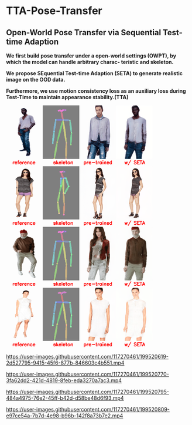 # TTA-Pose-Transfer

## Open-World Pose Transfer via Sequential Test-time Adaption
**We first build pose transfer under a open-world settings (OWPT), by which the model can handle arbitrary charac-
teristic and skeleton.**

**We propose SEquential Test-time Adaption (SETA) to generate realistic image on the OOD data.**

**Furthermore, we use motion consistency loss as an auxiliary loss during Test-Time to maintain appearance stability.(TTA)**
<p float="center">
<img src="image/image_000847.gif" width="400px"/> <img src="image/image_002954.gif" width="400px"/>
<img src="image/image_001006.gif" width="400px"/> <img src="image/image_002689.gif" width="400px"/>
</p>



https://user-images.githubusercontent.com/117270461/199520619-2d527795-9415-45f6-877b-846603c4b551.mp4



https://user-images.githubusercontent.com/117270461/199520770-3fa62dd2-421d-4819-8feb-eda3270a7ac3.mp4



https://user-images.githubusercontent.com/117270461/199520795-484a4975-76e2-45ff-b42d-d58be48d6f93.mp4



https://user-images.githubusercontent.com/117270461/199520809-e97ce54a-7b7d-4e98-b96b-142f8a73b7e2.mp4

